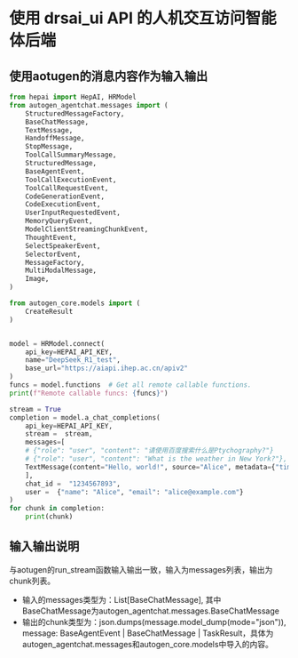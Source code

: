 # 使用 drsai_ui API 的人机交互访问智能体后端

## 使用aotugen的消息内容作为输入输出

```python
from hepai import HepAI, HRModel
from autogen_agentchat.messages import (
    StructuredMessageFactory,
    BaseChatMessage,
    TextMessage,
    HandoffMessage,
    StopMessage,
    ToolCallSummaryMessage,
    StructuredMessage,
    BaseAgentEvent,
    ToolCallExecutionEvent,
    ToolCallRequestEvent,
    CodeGenerationEvent,
    CodeExecutionEvent,
    UserInputRequestedEvent,
    MemoryQueryEvent,
    ModelClientStreamingChunkEvent,
    ThoughtEvent,
    SelectSpeakerEvent,
    SelectorEvent,
    MessageFactory,
    MultiModalMessage,
    Image,
)

from autogen_core.models import (
    CreateResult
)


model = HRModel.connect(
    api_key=HEPAI_API_KEY,
    name="DeepSeek_R1_test",
    base_url="https://aiapi.ihep.ac.cn/apiv2"
)
funcs = model.functions  # Get all remote callable functions.
print(f"Remote callable funcs: {funcs}")

stream = True
completion = model.a_chat_completions(
    api_key=HEPAI_API_KEY,
    stream =  stream,
    messages=[
    # {"role": "user", "content": "请使用百度搜索什么是Ptychography?"}
    # {"role": "user", "content": "What is the weather in New York?"},
    TextMessage(content="Hello, world!", source="Alice", metadata={"timestamp": "1626713600"}).model_dump(mode="json")
    ],
    chat_id =  "1234567893",
    user =  {"name": "Alice", "email": "alice@example.com"}
)
for chunk in completion:
    print(chunk)
```
## 输入输出说明
与aotugen的run_stream函数输入输出一致，输入为messages列表，输出为chunk列表。
- 输入的messages类型为：List[BaseChatMessage], 其中BaseChatMessage为autogen_agentchat.messages.BaseChatMessage
- 输出的chunk类型为：json.dumps(message.model_dump(mode="json")), message: BaseAgentEvent | BaseChatMessage | TaskResult，具体为autogen_agentchat.messages和autogen_core.models中导入的内容。


